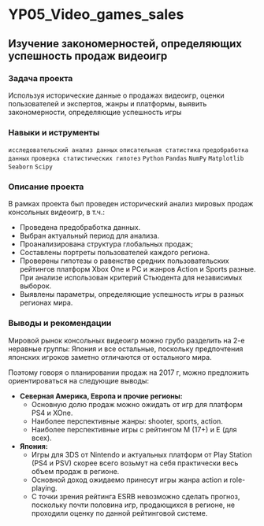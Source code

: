 # YP05_Video_games_sales

## Изучение закономерностей, определяющих успешность продаж видеоигр

### Задача проекта

Используя исторические данные о продажах видеоигр, оценки пользователей и экспертов, жанры и платформы, выявить закономерности, определяющие успешность игры

### Навыки и иструменты

`исследовательский анализ данных` `описательная статистика` `предобработка данных` `проверка статистических гипотез` `Python` `Pandas` `NumPy` `Matplotlib` `Seaborn` `Scipy`

### Описание проекта

В рамках проекта был проведен исторический анализ мировых продаж консольных видеоигр, в т.ч.:
- Проведена предобработка данных.
- Выбран актуальный период для анализа.
- Проанализирована структура глобальных продаж;
- Составлены портреты пользователей каждого региона.
- Проверены гипотезы о равенстве средних пользовательских рейтингов платформ Xbox One и PC и жанров Action и Sports разные. При анализе использован критерий Стьюдента для независимых выборок.
- Выявлены параметры, определяющие успешность игры в разных регионах мира. 

### Выводы и рекомендации

Мировой рынок консольных видеоигр можно грубо разделить на 2-е неравные группы: Япония и все остальные, поскольку предпочтения японских игроков заметно отличаются от остального мира.    

Поэтому говоря о планировании продаж на 2017 г, можно предложить ориентироваться на следующие выводы:
- **Северная Америка, Европа и прочие регионы:** 
  - Основную долю продаж можно ожидать от игр для платформ PS4 и XOne.
  - Наиболее перспективные жанры: shooter, sports, action.
  - Наиболее перспективные игры с рейтингом М (17+) и Е (для всех).
- **Япония:**
  - Игры для 3DS от Nintendo и актуальных платформ от Play Station (PS4 и PSV) скорее всего возьмут на себя практически весь объем продаж в регионе.
  - Основной доход ожидаемо принесут игры жанра action и role-playing.
  - С точки зрения рейтинга ESRB невозможно сделать прогноз, поскольку почти половина игр, продающихся в регионе, не проходили оценку по данной рейтинговой системе.
